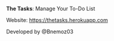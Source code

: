 **The Tasks**: Manage Your To-Do List

Website: https://thetasks.herokuapp.com

Developed by @Bnemoz03